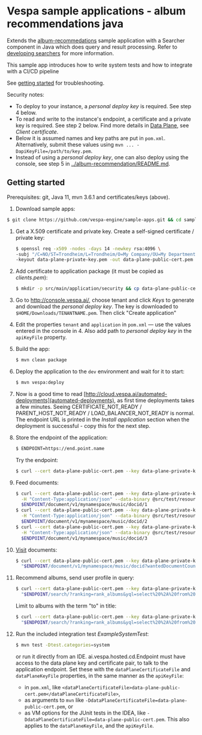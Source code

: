 <!-- Copyright 2019 Oath Inc. Licensed under the terms of the Apache 2.0 license. See LICENSE in the project root. -->
# Vespa sample applications - album recommendations java

Extends the [album-recommedations](../album-recommedations) sample application with a Searcher component in Java
which does query and result processing. Refer to
[developing searchers](http://docs.vespa.ai/documentation/searcher-development.html) for more information.

This sample app introduces how to write system tests and how to integrate with a CI/CD pipeline

See [getting started](http://cloud.vespa.ai/getting-started.html) for troubleshooting.

Security notes:
*   To deploy to your instance, a _personal deploy key_ is required.
    See step 4 below.
*   To read and write to the instance's endpoint, a certificate and a private key is required.
    See step 2 below.
    Find more details in [Data Plane](https://cloud.vespa.ai/security-model.html#data-plane), see _Client certificate_.
*   Below it is assumed names and key paths are put in `pom.xml`.
    Alternatively, submit these values using  `mvn ... -DapiKeyFile=/path/to/key.pem`. 
*   Instead of using a _personal deploy key_, one can also deploy using the console, see step 5 in
    [../album-recommendation/README.md](album-recommendation).



## Getting started
Prerequisites: git, Java 11, mvn 3.6.1 and certificates/keys (above).

1.  Download sample apps:
```sh
$ git clone https://github.com/vespa-engine/sample-apps.git && cd sample-apps/album-recommendation-java
```

1.  Get a X.509 certificate and private key. Create a self-signed certificate / private key:
    ```sh
    $ openssl req -x509 -nodes -days 14 -newkey rsa:4096 \
    -subj "/C=NO/ST=Trondheim/L=Trondheim/O=My Company/OU=My Department/CN=example.com" \
    -keyout data-plane-private-key.pem -out data-plane-public-cert.pem
    ```

1.  Add certificate to application package (it must be copied as _clients.pem_):
    ```sh
    $ mkdir -p src/main/application/security && cp data-plane-public-cert.pem src/main/application/security/clients.pem
    ```

1.  Go to http://console.vespa.ai/, choose tenant and click _Keys_ to generate and download the _personal deploy key_.
    The key is downloaded to `$HOME/Downloads/TENANTNAME.pem`.
    Then click "Create application"

1.  Edit the properties `tenant` and `application` in `pom.xml` — use the values entered in the console in 4.
    Also add path to _personal deploy key_ in the `apiKeyFile` property.

1.  Build the app:
     ```sh
     $ mvn clean package
     ```
 
1.  Deploy the application to the `dev` environment and wait for it to start:
    ```sh
    $ mvn vespa:deploy
    ```

1. Now is a good time to read [http://cloud.vespa.ai/automated-deployments](automated-deployments),
    as first time deployments takes a few minutes.
    Seeing CERTIFICATE_NOT_READY / PARENT_HOST_NOT_READY / LOAD_BALANCER_NOT_READY is normal.
    The endpoint URL is printed in the _Install application_ section when the deployment is successful -
    copy this for the next step.

1.  Store the endpoint of the application:
    ```sh
    $ ENDPOINT=https://end.point.name
    ```
    Try the endpoint:
    ```sh
    $ curl --cert data-plane-public-cert.pem --key data-plane-private-key.pem $ENDPOINT
    ```

1.  Feed documents:
    ```sh
    $ curl --cert data-plane-public-cert.pem --key data-plane-private-key.pem \
      -H "Content-Type:application/json" --data-binary @src/test/resources/A-Head-Full-of-Dreams.json \
      $ENDPOINT/document/v1/mynamespace/music/docid/1
    $ curl --cert data-plane-public-cert.pem --key data-plane-private-key.pem \
      -H "Content-Type:application/json" --data-binary @src/test/resources/Love-Is-Here-To-Stay.json \
      $ENDPOINT/document/v1/mynamespace/music/docid/2
    $ curl --cert data-plane-public-cert.pem --key data-plane-private-key.pem \
      -H "Content-Type:application/json" --data-binary @src/test/resources/Hardwired...To-Self-Destruct.json \
      $ENDPOINT/document/v1/mynamespace/music/docid/3
    ```

1.  [Visit](https://docs.vespa.ai/documentation/content/visiting.html) documents:
    ```sh
    $ curl --cert data-plane-public-cert.pem --key data-plane-private-key.pem \
      "$ENDPOINT/document/v1/mynamespace/music/docid?wantedDocumentCount=100"
    ```
    
1.  Recommend albums, send user profile in query:
    ```sh
    $ curl --cert data-plane-public-cert.pem --key data-plane-private-key.pem \
      "$ENDPOINT/search/?ranking=rank_albums&yql=select%20%2A%20from%20sources%20%2A%20where%20sddocname%20contains%20%22music%22%3B&ranking.features.query(user_profile)=%7B%7Bcat%3Apop%7D%3A0.8%2C%7Bcat%3Arock%7D%3A0.2%2C%7Bcat%3Ajazz%7D%3A0.1%7D"
    ```
    Limit to albums with the term "to" in title:
    ```sh
    $ curl --cert data-plane-public-cert.pem --key data-plane-private-key.pem \
      "$ENDPOINT/search/?ranking=rank_albums&yql=select%20%2A%20from%20sources%20%2A%20where%20album%20contains%20%22to%22%3B&ranking.features.query(user_profile)=%7B%7Bcat%3Apop%7D%3A0.8%2C%7Bcat%3Arock%7D%3A0.2%2C%7Bcat%3Ajazz%7D%3A0.1%7D"
    ```

1.  Run the included integration test _ExampleSystemTest_:
    ```sh
    $ mvn test -Dtest.categories=system
    ```
    or run it directly from an IDE. 
    ai.vespa.hosted.cd.Endpoint must have access to the data plane key and certificate pair,
    to talk to the application endpoint.
    Set these with the `dataPlaneCertificateFile` and `dataPlaneKeyFile` properties,
    in the same manner as the `apiKeyFile`:
    -   in `pom.xml`, like `<dataPlaneCertificateFile>data-plane-public-cert.pem</dataPlaneCertificateFile>`,
    -   as arguments to `mvn` like `-DdataPlaneCertificateFile=data-plane-public-cert.pem`, or
    -   as VM options for the JUnit tests in the IDEA, like `-DdataPlaneCertificateFile=data-plane-public-cert.pem`. 
    This also applies to the `dataPlaneKeyFile`, and the `apiKeyFile`.


<!-- Troubleshooting notes
* if the bundle name is changed, it can cause container not to start and deploy fail - hard to get to logs then ...
*
-->
